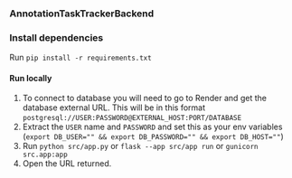 ### AnnotationTaskTrackerBackend

### Install dependencies
Run `pip install -r requirements.txt`

#### Run locally
1. To connect to database you will need to go to Render and get the database external URL. This will be in this format `postgresql://USER:PASSWORD@EXTERNAL_HOST:PORT/DATABASE`
2. Extract the `USER` name and `PASSWORD` and set this as your env variables (`export DB_USER="" && export DB_PASSWORD="" && export DB_HOST=""`)
3. Run `python src/app.py` or `flask --app src/app run` or `gunicorn src.app:app`
4. Open the URL returned.
